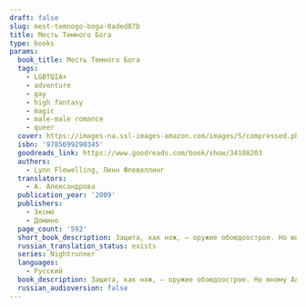 ```yaml
---
draft: false
slug: mest-temnogo-boga-0aded87b
title: Месть Темного Бога
type: books
params:
  book_title: Месть Темного Бога
  tags:
    - LGBTQIA+
    - adventure
    - gay
    - high fantasy
    - magic
    - male-male romance
    - queer
  cover: https://images-na.ssl-images-amazon.com/images/S/compressed.photo.goodreads.com/books/1486137639i/34108203.jpg
  isbn: '9785699290345'
  goodreads_link: https://www.goodreads.com/book/show/34108203
  authors:
    - Lynn Flewelling, Линн Флевеллинг
  translators:
    - А. Александрова
  publication_year: '2009'
  publishers:
    - Эксмо
    - Домино
  page_count: '592'
  short_book_description: Защита, как нож, — оружие обоюдоострое. Но юному Алеку, с ужасом ожидавшему казни за преступление, которого не совершал, было не из чего выбирать. Потому он и ухватился за помощь таинственного...
  russian_translation_status: exists
  series: Nightrunner
  languages:
    - Русский
  book_description: Защита, как нож, — оружие обоюдоострое. Но юному Алеку, с ужасом ожидавшему казни за преступление, которого не совершал, было не из чего выбирать. Потому он и ухватился за помощь таинственного незнакомца, зовущего себя Серегилом... и очень скоро оказался втянутым в войну против самого Тёмного Бога — всемогущего Властителя Смерти. Ставка в такой игре — жизнь, правила её неизвестны. Служители Тёмного Бога следуют за воинами Света по пятам, охотятся за ними, разя клинком и магией, предательством и изменой. Демоны, вызванные из бездны Ада, вырываются на волю, и страшной будет месть Тёмного Бога.
  russian_audioversion: false
---
```


